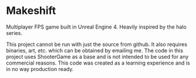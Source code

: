 # Makeshift
Multiplayer FPS game built in Unreal Engine 4. Heavily inspired by the halo series.

This project cannot be run with just the source from github. It also requires binaries, art, etc. which can be obtained by emailing me.
The code in this project uses ShooterGame as a base and is not intended to be used for any commercial reasons.
This code was created as a learning experience and is in no way production ready.
